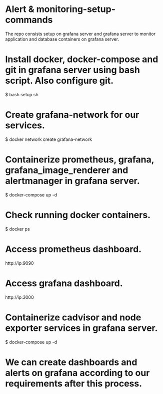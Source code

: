 # Alert & monitoring-setup-commands
The repo consists setup on grafana server and grafana server to monitor application and database containers on grafana server.

# Install docker, docker-compose and git in grafana server using bash script. Also configure git.

$ bash setup.sh

# Create grafana-network for our services.

$ docker network create grafana-network

# Containerize prometheus, grafana, grafana_image_renderer and alertmanager in grafana server.

$ docker-compose up -d

# Check running docker containers.

$ docker ps

# Access prometheus dashboard.

  http://ip:9090 

# Access grafana dashboard.

  http://ip:3000

# Containerize cadvisor and node exporter services in grafana server.

$ docker-compose up -d

# We can create dashboards and alerts on grafana according to our requirements after this process.
